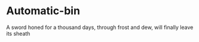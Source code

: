 # Automatic-bin
A sword honed for a thousand days, through frost and dew, will finally leave its sheath
